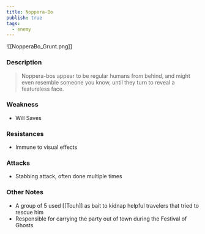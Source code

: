 ```yaml
---
title: Noppera-Bo
publish: true
tags:
  - enemy
---
```


![[NopperaBo_Grunt.png]]
### Description
> Noppera-bos appear to be regular humans from behind, and might even resemble someone you know, until they turn to reveal a featureless face.
### Weakness
- Will Saves
### Resistances
- Immune to visual effects
### Attacks
- Stabbing attack, often done multiple times
### Other Notes
- A group of 5 used [[Touh]] as bait to kidnap helpful travelers that tried to rescue him
- Responsible for carrying the party out of town during the Festival of Ghosts
